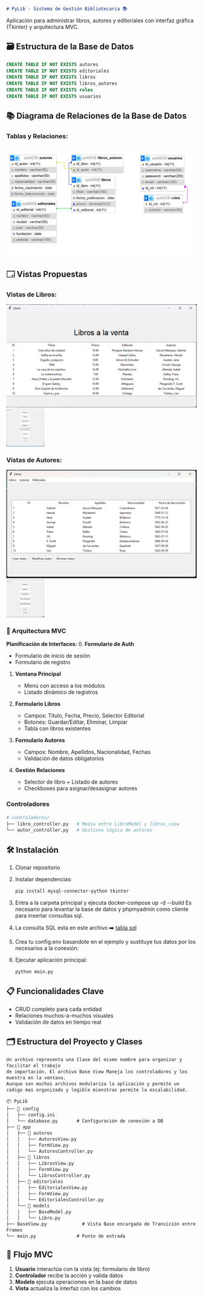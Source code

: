 ```markdown
# PyLib - Sistema de Gestión Bibliotecaria 📚
```

Aplicación para administrar libros, autores y 
editoriales con interfaz gráfica (Tkinter) y arquitectura MVC.

## 🗃️ Estructura de la Base de Datos
```sql - MariaDb
CREATE TABLE IF NOT EXISTS autores
CREATE TABLE IF NOT EXISTS editoriales
CREATE TABLE IF NOT EXISTS libros
CREATE TABLE IF NOT EXISTS libros_autores
CREATE TABLE IF NOT EXISTS roles
CREATE TABLE IF NOT EXISTS usuarios
```
## 📚 Diagrama de Relaciones de la Base de Datos

### Tablas y Relaciones:

![alt text](./assets/images/image.png)

## 🗔 Vistas Propuestas

### Vistas de Libros:

![vista de libros](./assets/images/vista_libros.png)
<img src="./assets/images/crear_libro.png" alt="crear libro" height="100" width="100">

### Vistas de Autores:

![alt text](./assets/images/vista_autores.png)
<img src="./assets/images/crear_autor.png" alt="crear libro" height="100" width="100">



### 🐍 Arquitectura MVC


**Planificación de Interfaces:**
0. **Formulario de Auth**
   - Formulario de inicio de sesión
   - Formulario de registro

1. **Ventana Principal**
   - Menú con acceso a los módulos
   - Listado dinámico de registros

2. **Formulario Libros**
   - Campos: Título, Fecha, Precio, Selector Editorial
   - Botones: Guardar/Editar, Eliminar, Limpiar
   - Tabla con libros existentes

3. **Formulario Autores**
   - Campos: Nombre, Apellidos, Nacionalidad, Fechas
   - Validación de datos obligatorios

4. **Gestión Relaciones**
   - Selector de libro + Listado de autores
   - Checkboxes para asignar/desasignar autores

### **Controladores**
```python
# controladores/
├── libro_controller.py   # Media entre LibroModel y libros_view
└── autor_controller.py   # Gestiona lógica de autores
```

## 🛠️ Instalación
1. Clonar repositorio
2. Instalar dependencias:
   ```bash
   pip install mysql-connector-python tkinter
   ```
3. Entra a la carpeta principal y ejecuta docker-compose up -d --build
   Es necesario para levantar la base de datos y phpmyadmin como cliente para insertar
   consultas sql.

4. La consulta SQL esta en este archivo ➡️ [tabla sql](table-autores.sql) 

5. Crea tu config.env basandote en el ejemplo y sustituye
   tus datos por los necesarios a la conexión:

6. Ejecutar aplicación principal:
   ```python
   python main.py
   ```

## 📋 Funcionalidades Clave
- CRUD completo para cada entidad
- Relaciones muchos-a-muchos visuales
- Validación de datos en tiempo real


## 🗂️ Estructura del Proyecto  y Clases 
```
Un archivo representa una Clase del mismo nombre para organizar y facilitar el trabajo
de importación. El archivo Base View Maneja los controladores y los muestra en la ventana.
Aunque son muchos archivos modulariza la aplicación y permite un código mas organizado y legible mienstras permite la escalabilidad.
```
```
📦 PyLib
├── 📂 config
│   ├── config.ini
│   └── database.py       # Configuración de conexión a DB
├── 📂 app
│   ├── 📂 autores
│   │   ├── AutoresView.py
│   │   ├── FormView.py
│   │   └── AutoresController.py
│   ├── 📂 libros
│   │   ├── LibrosView.py
│   │   ├── FormView.py
│   │   └── LibrosController.py
│   ├── 📂 editoriales
│   │   ├── EditorialesView.py
│   │   ├── FormView.py
│   │   └── EditorialesController.py 
│   └── 📂 models
│   │   ├── BaseModel.py
│   │   └── Libro.py 
├── BaseView.py             # Vista Base encargada de Transición entre Frames
└── main.py               # Punto de entrada
```

## 🔄 Flujo MVC
1. **Usuario** interactúa con la vista (ej: formulario de libro)  
2. **Controlador** recibe la acción y valida datos  
3. **Modelo** ejecuta operaciones en la base de datos  
4. **Vista** actualiza la interfaz con los cambios

